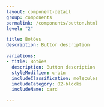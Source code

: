 ```yaml
---
layout: component-detail
group: components
permalink: /components/button.html
level: "2"

title: Botões
description: Button description

variations:
- title: Botões
  description: Button description
  styleModifier: c-btn
  includeClassification: molecules
  includeCategory: 02-blocks
  includeName: card

---
```

